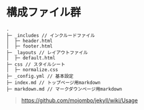 # 構成ファイル群
	.
	├─ _includes // インクルードファイル
	│  ├─ header.html
	│  ├─ footer.html
	├─ _layouts // レイアウトファイル
	│  ├─ default.html
	├─ css // スタイルシート
	│  ├─ normalize.css
	├─ _config.yml // 基本設定
	├─ index.md // トップページ用markdown
	├─ markdown.md // マークダウンページ用markdown
> https://github.com/mojombo/jekyll/wiki/Usage
